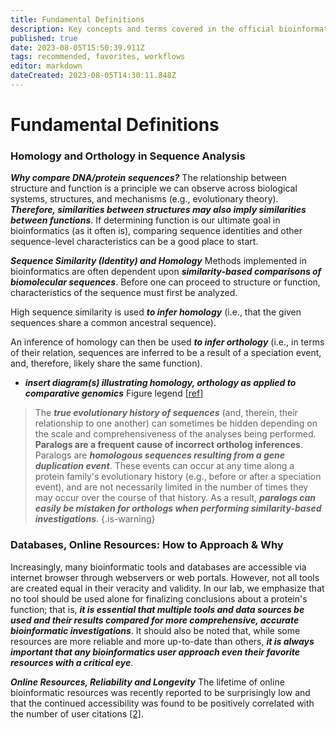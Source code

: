 ```yaml
---
title: Fundamental Definitions
description: Key concepts and terms covered in the official bioinformatics introductory course
published: true
date: 2023-08-05T15:50:39.911Z
tags: recommended, favorites, workflows
editor: markdown
dateCreated: 2023-08-05T14:30:11.848Z
---
```


# Fundamental Definitions
### Homology and Orthology in Sequence Analysis
***Why compare DNA/protein sequences?***
The relationship between structure and function is a principle we can observe across biological systems, structures, and mechanisms (e.g., evolutionary theory). ***Therefore, similarities between structures may also imply similarities between functions***.
If determining function is our ultimate goal in bioinformatics (as it often is), comparing sequence identities and other sequence-level characteristics can be a good place to start.

***Sequence Similarity (Identity) and Homology***
Methods implemented in bioinformatics are often dependent upon ***similarity-based comparisons of biomolecular sequences***. Before one can proceed to structure or function, characteristics of the sequence must first be analyzed.

High sequence similarity is used ***to infer homology*** (i.e., that the given sequences share a common ancestral sequence).

An inference of homology can then be used ***to infer orthology*** (i.e., in terms of their relation, sequences are inferred to be a result of a speciation event, and, therefore, likely share the same function).

- ***insert diagram(s) illustrating homology, orthology as applied to comparative genomics***
Figure legend [[ref]](link)


> The ***true evolutionary history of sequences*** (and, therein, their relationship to one another) can sometimes be hidden depending on the scale and comprehensiveness of the analyses being performed.
**Paralogs are a frequent cause of incorrect ortholog inferences**.
Paralogs are ***homologous sequences resulting from a gene duplication event***. These events can occur at any time along a protein family's evolutionary history (e.g., before or after a speciation event), and are not necessarily limited in the number of times they may occur over the course of that history. As a result, ***paralogs can easily be mistaken for orthologs when performing similarity-based investigations***.
{.is-warning}




### Databases, Online Resources: How to Approach & Why
Increasingly, many bioinformatic tools and databases are accessible via internet browser through webservers or web portals. However, not all tools are created equal in their veracity and validity. In our lab, we emphasize that no tool should be used alone for finalizing conclusions about a protein's function; that is, ***it is essential that multiple tools and data sources be used and their results compared for more comprehensive, accurate bioinformatic investigations***. It should also be noted that, while some resources are more reliable and more up-to-date than others, ***it is always important that any bioinformatics user approach even their favorite resources with a critical eye***.

***Online Resources, Reliability and Longevity***
The lifetime of online bioinformatic resources was recently reported to be surprisingly low and that the continued accessibility was found to be positively correlated with the number of user citations [[2]](https://academic.oup.com/nar/article/48/22/12523/6018434). 


